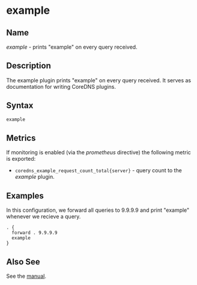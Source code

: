 # example

## Name

*example* - prints "example" on every query received.

## Description

The example plugin prints "example" on every query received. It serves as documentation for
writing CoreDNS plugins.

## Syntax

~~~ txt
example
~~~

## Metrics

If monitoring is enabled (via the *prometheus* directive) the following metric is exported:

* `coredns_example_request_count_total{server}` - query count to the *example* plugin.

## Examples

In this configuration, we forward all queries to 9.9.9.9 and print "example" whenever we recieve
a query.

``` corefile
. {
  forward . 9.9.9.9
  example
}
```

## Also See

See the [manual](https://coredns.io/manual).
